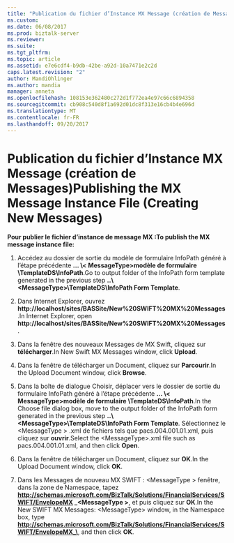 ```yaml
---
title: "Publication du fichier d’Instance MX Message (création de Messages) | Documents Microsoft"
ms.custom: 
ms.date: 06/08/2017
ms.prod: biztalk-server
ms.reviewer: 
ms.suite: 
ms.tgt_pltfrm: 
ms.topic: article
ms.assetid: e7e6cdf4-b9db-42be-a92d-10a7471e2c2d
caps.latest.revision: "2"
author: MandiOhlinger
ms.author: mandia
manager: anneta
ms.openlocfilehash: 108153e362480c272d1f772ea4e97c66c6894358
ms.sourcegitcommit: cb908c540d8f1a692d01dc8f313e16cb4b4e696d
ms.translationtype: MT
ms.contentlocale: fr-FR
ms.lasthandoff: 09/20/2017
---
```

# <a name="publishing-the-mx-message-instance-file-creating-new-messages"></a><span data-ttu-id="b94e7-102">Publication du fichier d’Instance MX Message (création de Messages)</span><span class="sxs-lookup"><span data-stu-id="b94e7-102">Publishing the MX Message Instance File (Creating New Messages)</span></span>
<span data-ttu-id="b94e7-103">**Pour publier le fichier d’instance de message MX :**</span><span class="sxs-lookup"><span data-stu-id="b94e7-103">**To publish the MX message instance file:**</span></span>  
  
1.  <span data-ttu-id="b94e7-104">Accédez au dossier de sortie du modèle de formulaire InfoPath généré à l’étape précédente **... \\< MessageType\>modèle de formulaire \TemplateDS\InfoPath**.</span><span class="sxs-lookup"><span data-stu-id="b94e7-104">Go to output folder of the InfoPath form template generated in the previous step **..\\<MessageType\>\TemplateDS\InfoPath Form Template**.</span></span>  
  
2.  <span data-ttu-id="b94e7-105">Dans Internet Explorer, ouvrez **http://localhost/sites/BASSite/New%20SWIFT%20MX%20Messages**.</span><span class="sxs-lookup"><span data-stu-id="b94e7-105">In Internet Explorer, open **http://localhost/sites/BASSite/New%20SWIFT%20MX%20Messages**.</span></span>  
  
3.  <span data-ttu-id="b94e7-106">Dans la fenêtre des nouveaux Messages de MX Swift, cliquez sur **télécharger**.</span><span class="sxs-lookup"><span data-stu-id="b94e7-106">In New Swift MX Messages window, click **Upload**.</span></span>  
  
4.  <span data-ttu-id="b94e7-107">Dans la fenêtre de télécharger un Document, cliquez sur **Parcourir**.</span><span class="sxs-lookup"><span data-stu-id="b94e7-107">In the Upload Document window, click **Browse**.</span></span>  
  
5.  <span data-ttu-id="b94e7-108">Dans la boîte de dialogue Choisir, déplacer vers le dossier de sortie du formulaire InfoPath généré à l’étape précédente **... \\< MessageType\>modèle de formulaire \TemplateDS\InfoPath**.</span><span class="sxs-lookup"><span data-stu-id="b94e7-108">In the Choose file dialog box, move to the output folder of the InfoPath form generated in the previous step **..\\<MessageType\>\TemplateDS\InfoPath Form Template**.</span></span> <span data-ttu-id="b94e7-109">Sélectionnez le \<MessageType > .xml de fichiers tels que pacs.004.001.01.xml, puis cliquez sur **ouvrir**.</span><span class="sxs-lookup"><span data-stu-id="b94e7-109">Select the \<MessageType>.xml file such as pacs.004.001.01.xml, and then click **Open**.</span></span>  
  
6.  <span data-ttu-id="b94e7-110">Dans la fenêtre de télécharger un Document, cliquez sur **OK**.</span><span class="sxs-lookup"><span data-stu-id="b94e7-110">In the Upload Document window, click **OK**.</span></span>  
  
7.  <span data-ttu-id="b94e7-111">Dans les Messages de nouveau MX SWIFT : \<MessageType > fenêtre, dans la zone de Namespace, tapez **http://schemas.microsoft.com/BizTalk/Solutions/FinancialServices/SWIFT/EnvelopeMX _\<MessageType >**, et puis cliquez sur **OK**.</span><span class="sxs-lookup"><span data-stu-id="b94e7-111">In the New SWIFT MX Messages: \<MessageType> window, in the Namespace box, type **http://schemas.microsoft.com/BizTalk/Solutions/FinancialServices/SWIFT/EnvelopeMX_\<MessageType>**, and then click **OK**.</span></span>